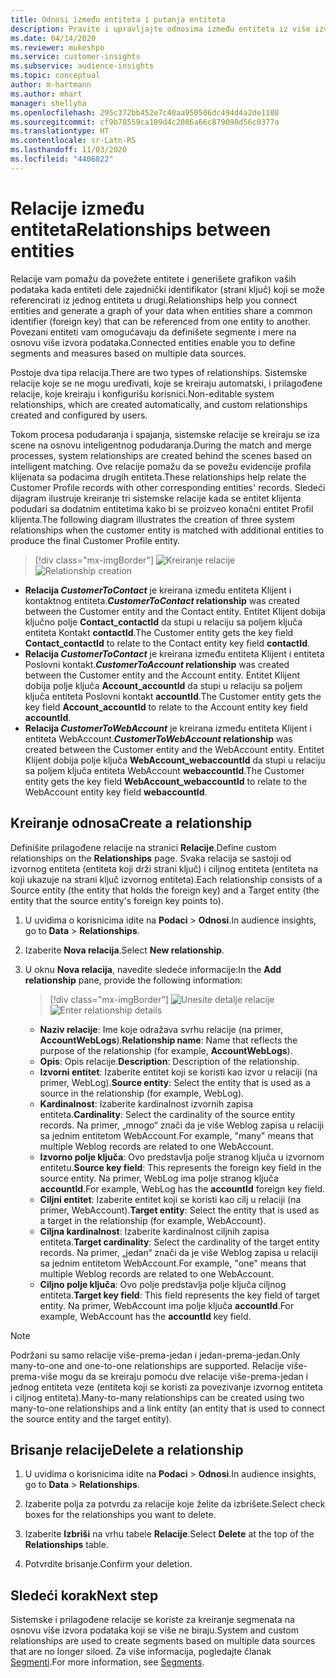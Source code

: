 ```yaml
---
title: Odnosi između entiteta i putanja entiteta
description: Pravite i upravljajte odnosima između entiteta iz više izvora podataka.
ms.date: 04/14/2020
ms.reviewer: mukeshpo
ms.service: customer-insights
ms.subservice: audience-insights
ms.topic: conceptual
author: m-hartmann
ms.author: mhart
manager: shellyha
ms.openlocfilehash: 295c372bb452e7c40aa950506dc494d4a2de1108
ms.sourcegitcommit: cf9b78559ca189d4c2086a66c879098d56c0377a
ms.translationtype: HT
ms.contentlocale: sr-Latn-RS
ms.lasthandoff: 11/03/2020
ms.locfileid: "4406822"
---
```

# <a name="relationships-between-entities"></a><span data-ttu-id="d33fd-103">Relacije između entiteta</span><span class="sxs-lookup"><span data-stu-id="d33fd-103">Relationships between entities</span></span>

<span data-ttu-id="d33fd-104">Relacije vam pomažu da povežete entitete i generišete grafikon vaših podataka kada entiteti dele zajednički identifikator (strani ključ) koji se može referencirati iz jednog entiteta u drugi.</span><span class="sxs-lookup"><span data-stu-id="d33fd-104">Relationships help you connect entities and generate a graph of your data when entities share a common identifier (foreign key) that can be referenced from one entity to another.</span></span> <span data-ttu-id="d33fd-105">Povezani entiteti vam omogućavaju da definišete segmente i mere na osnovu više izvora podataka.</span><span class="sxs-lookup"><span data-stu-id="d33fd-105">Connected entities enable you to define segments and measures based on multiple data sources.</span></span>

<span data-ttu-id="d33fd-106">Postoje dva tipa relacija.</span><span class="sxs-lookup"><span data-stu-id="d33fd-106">There are two types of relationships.</span></span> <span data-ttu-id="d33fd-107">Sistemske relacije koje se ne mogu uređivati, koje se kreiraju automatski, i prilagođene relacije, koje kreiraju i konfigurišu korisnici.</span><span class="sxs-lookup"><span data-stu-id="d33fd-107">Non-editable system relationships, which are created automatically, and custom relationships created and configured by users.</span></span>

<span data-ttu-id="d33fd-108">Tokom procesa podudaranja i spajanja, sistemske relacije se kreiraju se iza scene na osnovu inteligentnog podudaranja.</span><span class="sxs-lookup"><span data-stu-id="d33fd-108">During the match and merge processes, system relationships are created behind the scenes based on intelligent matching.</span></span> <span data-ttu-id="d33fd-109">Ove relacije pomažu da se povežu evidencije profila klijenata sa podacima drugih entiteta.</span><span class="sxs-lookup"><span data-stu-id="d33fd-109">These relationships help relate the Customer Profile records with other corresponding entities' records.</span></span> <span data-ttu-id="d33fd-110">Sledeći dijagram ilustruje kreiranje tri sistemske relacije kada se entitet klijenta podudari sa dodatnim entitetima kako bi se proizveo konačni entitet Profil klijenta.</span><span class="sxs-lookup"><span data-stu-id="d33fd-110">The following diagram illustrates the creation of three system relationships when the customer entity is matched with additional entities to produce the final Customer Profile entity.</span></span>

> [!div class="mx-imgBorder"]
> <span data-ttu-id="d33fd-111">![Kreiranje relacije](media/relationships-entities-merge.png "Kreiranje relacije")</span><span class="sxs-lookup"><span data-stu-id="d33fd-111">![Relationship creation](media/relationships-entities-merge.png "Relationship creation")</span></span>

- <span data-ttu-id="d33fd-112">**Relacija *CustomerToContact*** je kreirana između entiteta Klijent i kontaktnog entiteta.</span><span class="sxs-lookup"><span data-stu-id="d33fd-112">***CustomerToContact* relationship** was created between the Customer entity and the Contact entity.</span></span> <span data-ttu-id="d33fd-113">Entitet Klijent dobija ključno polje **Contact_contactId** da stupi u relaciju sa poljem ključa entiteta Kontakt **contactId**.</span><span class="sxs-lookup"><span data-stu-id="d33fd-113">The Customer entity gets the key field **Contact_contactId** to relate to the Contact entity key field **contactId**.</span></span>
- <span data-ttu-id="d33fd-114">**Relacija _CustomerToContact_** je kreirana između entiteta Klijent i entiteta Poslovni kontakt.</span><span class="sxs-lookup"><span data-stu-id="d33fd-114">**_CustomerToAccount_ relationship** was created between the Customer entity and the Account entity.</span></span> <span data-ttu-id="d33fd-115">Entitet Klijent dobija polje ključa **Account_accountId** da stupi u relaciju sa poljem ključa entiteta Poslovni kontakt **accountId**.</span><span class="sxs-lookup"><span data-stu-id="d33fd-115">The Customer entity gets the key field **Account_accountId** to relate to the Account entity key field **accountId**.</span></span>
- <span data-ttu-id="d33fd-116">**Relacija _CustomerToWebAccount_** je kreirana između entiteta Klijent i entiteta WebAccount.</span><span class="sxs-lookup"><span data-stu-id="d33fd-116">**_CustomerToWebAccount_ relationship** was created between the Customer entity and the WebAccount entity.</span></span> <span data-ttu-id="d33fd-117">Entitet Klijent dobija polje ključa **WebAccount_webaccountId** da stupi u relaciju sa poljem ključa entiteta WebAccount **webaccountId**.</span><span class="sxs-lookup"><span data-stu-id="d33fd-117">The Customer entity gets the key field **WebAccount_webaccountId** to relate to the WebAccount entity key field **webaccountId**.</span></span>

## <a name="create-a-relationship"></a><span data-ttu-id="d33fd-118">Kreiranje odnosa</span><span class="sxs-lookup"><span data-stu-id="d33fd-118">Create a relationship</span></span>

<span data-ttu-id="d33fd-119">Definišite prilagođene relacije na stranici **Relacije**.</span><span class="sxs-lookup"><span data-stu-id="d33fd-119">Define custom relationships on the **Relationships** page.</span></span> <span data-ttu-id="d33fd-120">Svaka relacija se sastoji od izvornog entiteta (entiteta koji drži strani ključ) i ciljnog entiteta (entiteta na koji ukazuje na strani ključ izvornog entiteta).</span><span class="sxs-lookup"><span data-stu-id="d33fd-120">Each relationship consists of a Source entity (the entity that holds the foreign key) and a Target entity (the entity that the source entity's foreign key points to).</span></span>

1. <span data-ttu-id="d33fd-121">U uvidima o korisnicima idite na **Podaci** > **Odnosi**.</span><span class="sxs-lookup"><span data-stu-id="d33fd-121">In audience insights, go to **Data** > **Relationships**.</span></span>

2. <span data-ttu-id="d33fd-122">Izaberite **Nova relacija**.</span><span class="sxs-lookup"><span data-stu-id="d33fd-122">Select **New relationship**.</span></span>

3. <span data-ttu-id="d33fd-123">U oknu **Nova relacija**, navedite sledeće informacije:</span><span class="sxs-lookup"><span data-stu-id="d33fd-123">In the **Add relationship** pane, provide the following information:</span></span>

   > [!div class="mx-imgBorder"]
   > <span data-ttu-id="d33fd-124">![Unesite detalje relacije](media/relationships-add.png "Unesite detalje relacije")</span><span class="sxs-lookup"><span data-stu-id="d33fd-124">![Enter relationship details](media/relationships-add.png "Enter relationship details")</span></span>

   - <span data-ttu-id="d33fd-125">**Naziv relacije**: Ime koje odražava svrhu relacije (na primer, **AccountWebLogs**).</span><span class="sxs-lookup"><span data-stu-id="d33fd-125">**Relationship name**: Name that reflects the purpose of the relationship (for example, **AccountWebLogs**).</span></span>
   - <span data-ttu-id="d33fd-126">**Opis**: Opis relacije.</span><span class="sxs-lookup"><span data-stu-id="d33fd-126">**Description**: Description of the relationship.</span></span>
   - <span data-ttu-id="d33fd-127">**Izvorni entitet**: Izaberite entitet koji se koristi kao izvor u relaciji (na primer, WebLog).</span><span class="sxs-lookup"><span data-stu-id="d33fd-127">**Source entity**: Select the entity that is used as a source in the relationship (for example, WebLog).</span></span>
   - <span data-ttu-id="d33fd-128">**Kardinalnost**: Izaberite kardinalnost izvornih zapisa entiteta.</span><span class="sxs-lookup"><span data-stu-id="d33fd-128">**Cardinality**: Select the cardinality of the source entity records.</span></span> <span data-ttu-id="d33fd-129">Na primer, „mnogo“ znači da je više Weblog zapisa u relaciji sa jednim entitetom WebAccount.</span><span class="sxs-lookup"><span data-stu-id="d33fd-129">For example, "many" means that multiple Weblog records are related to one WebAccount.</span></span>
   - <span data-ttu-id="d33fd-130">**Izvorno polje ključa**: Ovo predstavlja polje stranog ključa u izvornom entitetu.</span><span class="sxs-lookup"><span data-stu-id="d33fd-130">**Source key field**: This represents the foreign key field in the source entity.</span></span> <span data-ttu-id="d33fd-131">Na primer, WebLog ima polje stranog ključa **accountId**.</span><span class="sxs-lookup"><span data-stu-id="d33fd-131">For example, WebLog has the **accountId** foreign key field.</span></span>
   - <span data-ttu-id="d33fd-132">**Ciljni entitet**: Izaberite entitet koji se koristi kao cilj u relaciji (na primer, WebAccount).</span><span class="sxs-lookup"><span data-stu-id="d33fd-132">**Target entity**: Select the entity that is used as a target in the relationship (for example, WebAccount).</span></span>
   - <span data-ttu-id="d33fd-133">**Ciljna kardinalnost**: Izaberite kardinalnost ciljnih zapisa entiteta.</span><span class="sxs-lookup"><span data-stu-id="d33fd-133">**Target cardinality**: Select the cardinality of the target entity records.</span></span> <span data-ttu-id="d33fd-134">Na primer, „jedan“ znači da je više Weblog zapisa u relaciji sa jednim entitetom WebAccount.</span><span class="sxs-lookup"><span data-stu-id="d33fd-134">For example, "one" means that multiple Weblog records are related to one WebAccount.</span></span>
   - <span data-ttu-id="d33fd-135">**Ciljno polje ključa**: Ovo polje predstavlja polje ključa ciljnog entiteta.</span><span class="sxs-lookup"><span data-stu-id="d33fd-135">**Target key field**: This field represents the key field of target entity.</span></span> <span data-ttu-id="d33fd-136">Na primer, WebAccount ima polje ključa **accountId**.</span><span class="sxs-lookup"><span data-stu-id="d33fd-136">For example, WebAccount has the **accountId** key field.</span></span>

> [!NOTE]
> <span data-ttu-id="d33fd-137">Podržani su samo relacije više-prema-jedan i jedan-prema-jedan.</span><span class="sxs-lookup"><span data-stu-id="d33fd-137">Only many-to-one and one-to-one relationships are supported.</span></span> <span data-ttu-id="d33fd-138">Relacije više-prema-više mogu da se kreiraju pomoću dve relacije više-prema-jedan i jednog entiteta veze (entiteta koji se koristi za povezivanje izvornog entiteta i ciljnog entiteta).</span><span class="sxs-lookup"><span data-stu-id="d33fd-138">Many-to-many relationships can be created using two many-to-one relationships and a link entity (an entity that is used to connect the source entity and the target entity).</span></span>

## <a name="delete-a-relationship"></a><span data-ttu-id="d33fd-139">Brisanje relacije</span><span class="sxs-lookup"><span data-stu-id="d33fd-139">Delete a relationship</span></span>

1. <span data-ttu-id="d33fd-140">U uvidima o korisnicima idite na **Podaci** > **Odnosi**.</span><span class="sxs-lookup"><span data-stu-id="d33fd-140">In audience insights, go to **Data** > **Relationships**.</span></span>

2. <span data-ttu-id="d33fd-141">Izaberite polja za potvrdu za relacije koje želite da izbrišete.</span><span class="sxs-lookup"><span data-stu-id="d33fd-141">Select check boxes for the relationships you want to delete.</span></span>

3. <span data-ttu-id="d33fd-142">Izaberite **Izbriši** na vrhu tabele **Relacije**.</span><span class="sxs-lookup"><span data-stu-id="d33fd-142">Select **Delete** at the top of the **Relationships** table.</span></span>

4. <span data-ttu-id="d33fd-143">Potvrdite brisanje.</span><span class="sxs-lookup"><span data-stu-id="d33fd-143">Confirm your deletion.</span></span>

## <a name="next-step"></a><span data-ttu-id="d33fd-144">Sledeći korak</span><span class="sxs-lookup"><span data-stu-id="d33fd-144">Next step</span></span>

<span data-ttu-id="d33fd-145">Sistemske i prilagođene relacije se koriste za kreiranje segmenata na osnovu više izvora podataka koji se više ne biraju.</span><span class="sxs-lookup"><span data-stu-id="d33fd-145">System and custom relationships are used to create segments based on multiple data sources that are no longer siloed.</span></span> <span data-ttu-id="d33fd-146">Za više informacija, pogledajte članak [Segmenti](segments.md).</span><span class="sxs-lookup"><span data-stu-id="d33fd-146">For more information, see [Segments](segments.md).</span></span>
